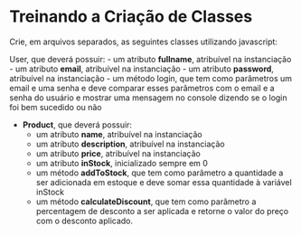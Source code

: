 # Treinando a Criação de Classes

 Crie, em arquivos separados, as seguintes classes utilizando javascript:

 User, que deverá possuir:
    - um atributo **fullname**, atribuível na instanciação
    - um atributo **email**, atribuível na instanciação
    - um atributo **password**, atribuível na instanciação
    - um método login, que tem como parâmetros um email e uma senha e deve comparar esses parâmetros com o email e a senha do usuário e mostrar uma mensagem no console dizendo se o login foi bem sucedido ou não
-   **Product**, que deverá possuir:
    - um atributo **name**, atribuível na instanciação
    - um atributo **description**, atribuível na instanciação
    - um atributo **price**, atribuível na instanciação
    - um atributo **inStock**, inicializado sempre em 0
    - um método **addToStock**, que tem como parâmetro a quantidade a ser adicionada em estoque e deve somar essa quantidade à variável inStock
    - um método **calculateDiscount**, que tem como parâmetro a percentagem de desconto a ser aplicada e retorne o valor do preço com o desconto aplicado.